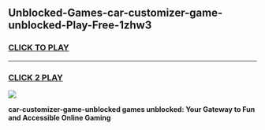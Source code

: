 
## Unblocked-Games-car-customizer-game-unblocked-Play-Free-1zhw3
<h3>
<a href="https://premium76.site?title=car-customizer-game-unblocked&ref=22A">CLICK TO PLAY</a></h3>
<hr>

<h3>
<a href="https://premium76.site?title=car-customizer-game-unblocked&ref=22A">CLICK 2 PLAY</a>
  
</h3>

<a href="https://premium76.site?title=car-customizer-game-unblocked&ref=22A"><img src="https://clearcache.store/games.png"></a>


**car-customizer-game-unblocked games unblocked: Your Gateway to Fun and Accessible Online Gaming**
